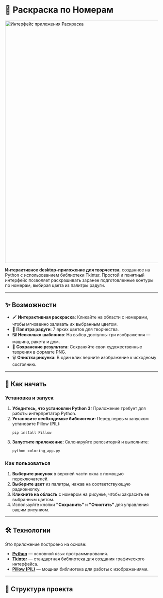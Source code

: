 # 🎨 Раскраска по Номерам

<img src="https://via.placeholder.com/800x400?text=Coloring+App+Preview" alt="Интерфейс приложения Раскраска" width="800"/>

**Интерактивное desktop-приложение для творчества**, созданное на Python с использованием библиотеки Tkinter. Простой и понятный интерфейс позволяет раскрашивать заранее подготовленные контуры по номерам, выбирая цвета из палитры радуги.

---

## ✨ Возможности

*   🖌️ **Интерактивная раскраска**: Кликайте на области с номерами, чтобы мгновенно заливать их выбранным цветом.
*   🌈 **Палитра радуги**: 7 ярких цветов для творчества.
*   🖼️ **Несколько шаблонов**: На выбор доступны три изображения — машина, ракета и дом.
*   💾 **Сохранение результата**: Сохраняйте свои художественные творения в формате PNG.
*   🗑️ **Очистка рисунка**: В один клик верните изображение к исходному состоянию.

---

## 🚀 Как начать

### Установка и запуск

1.  **Убедитесь, что установлен Python 3:** Приложение требует для работы интерпретатор Python.
2.  **Установите необходимые библиотеки:** Перед первым запуском установите Pillow (PIL):
    ```bash
    pip install Pillow
    ```
3.  **Запустите приложение:** Склонируйте репозиторий и выполните:
    ```bash
    python coloring_app.py
    ```

### Как пользоваться

1.  **Выберите рисунок** в верхней части окна с помощью переключателей.
2.  **Выберите цвет** из палитры, нажав на соответствующую радиокнопку.
3.  **Кликните на область** с номером на рисунке, чтобы закрасить ее выбранным цветом.
4.  Используйте кнопки **"Сохранить"** и **"Очистить"** для управления вашим рисунком.

---

## 🛠️ Технологии

Это приложение построено на основе:
*   [**Python**](https://www.python.org/) — основной язык программирования.
*   [**Tkinter**](https://docs.python.org/3/library/tkinter.html) — стандартная библиотека для создания графического интерфейса.
*   [**Pillow (PIL)**](https://python-pillow.org/) — мощная библиотека для работы с изображениями.

---

## 📁 Структура проекта
